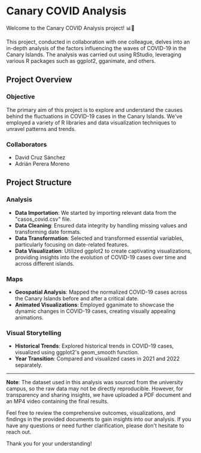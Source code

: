 # Canary COVID Analysis

Welcome to the Canary COVID Analysis project! 📊🌴

This project, conducted in collaboration with one colleague, delves into an in-depth analysis of the factors influencing the waves of COVID-19 in the Canary Islands. The analysis was carried out using RStudio, leveraging various R packages such as ggplot2, gganimate, and others.

## Project Overview

### Objective
The primary aim of this project is to explore and understand the causes behind the fluctuations in COVID-19 cases in the Canary Islands. We've employed a variety of R libraries and data visualization techniques to unravel patterns and trends.

### Collaborators
- David Cruz Sánchez
- Adrián Perera Moreno

## Project Structure

### Analysis
- **Data Importation**: We started by importing relevant data from the "casos_covid.csv" file.
- **Data Cleaning**: Ensured data integrity by handling missing values and transforming date formats.
- **Data Transformation**: Selected and transformed essential variables, particularly focusing on date-related features.
- **Data Visualization**: Utilized ggplot2 to create captivating visualizations, providing insights into the evolution of COVID-19 cases over time and across different islands.

### Maps
- **Geospatial Analysis**: Mapped the normalized COVID-19 cases across the Canary Islands before and after a critical date.
- **Animated Visualizations**: Employed gganimate to showcase the dynamic changes in COVID-19 cases, creating visually appealing animations.

### Visual Storytelling
- **Historical Trends**: Explored historical trends in COVID-19 cases, visualized using ggplot2's geom_smooth function.
- **Year Transition**: Compared and visualized cases in 2021 and 2022 separately.

---

**Note**: The dataset used in this analysis was sourced from the university campus, so the raw data may not be directly reproducible. However, for transparency and sharing insights, we have uploaded a PDF document and an MP4 video containing the final results. 

Feel free to review the comprehensive outcomes, visualizations, and findings in the provided documents to gain insights into our analysis. If you have any questions or need further clarification, please don't hesitate to reach out.

Thank you for your understanding!
